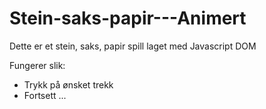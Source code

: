 # Stein-saks-papir---Animert

Dette er et stein, saks, papir spill laget med Javascript DOM

Fungerer slik:
  * Trykk på ønsket trekk
  * Fortsett ...
